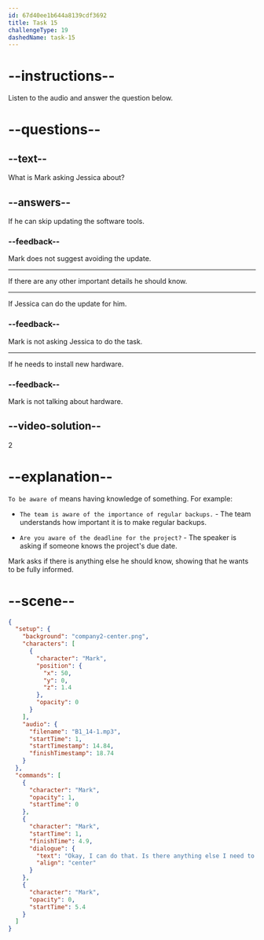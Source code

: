 ```yaml
---
id: 67d40ee1b644a8139cdf3692
title: Task 15
challengeType: 19
dashedName: task-15
---
```


<!-- (Audio) Mark: Okay, I can do that. Is there anything else I need to be aware of? -->

# --instructions--

Listen to the audio and answer the question below.

# --questions--

## --text--

What is Mark asking Jessica about?

## --answers--

If he can skip updating the software tools.

### --feedback--

Mark does not suggest avoiding the update.

---

If there are any other important details he should know.

---

If Jessica can do the update for him.

### --feedback--

Mark is not asking Jessica to do the task.

---

If he needs to install new hardware.

### --feedback--

Mark is not talking about hardware.

## --video-solution--

2

# --explanation--

`To be aware of` means having knowledge of something. For example:

- `The team is aware of the importance of regular backups.` - The team understands how important it is to make regular backups.

- `Are you aware of the deadline for the project?` - The speaker is asking if someone knows the project's due date.

Mark asks if there is anything else he should know, showing that he wants to be fully informed.

# --scene--

```json
{
  "setup": {
    "background": "company2-center.png",
    "characters": [
      {
        "character": "Mark",
        "position": {
          "x": 50,
          "y": 0,
          "z": 1.4
        },
        "opacity": 0
      }
    ],
    "audio": {
      "filename": "B1_14-1.mp3",
      "startTime": 1,
      "startTimestamp": 14.84,
      "finishTimestamp": 18.74
    }
  },
  "commands": [
    {
      "character": "Mark",
      "opacity": 1,
      "startTime": 0
    },
    {
      "character": "Mark",
      "startTime": 1,
      "finishTime": 4.9,
      "dialogue": {
        "text": "Okay, I can do that. Is there anything else I need to be aware of?",
        "align": "center"
      }
    },
    {
      "character": "Mark",
      "opacity": 0,
      "startTime": 5.4
    }
  ]
}
```
